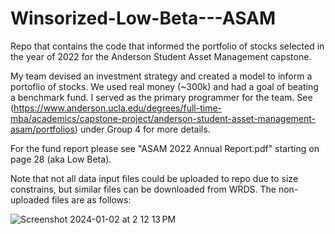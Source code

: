 # Winsorized-Low-Beta---ASAM
Repo that contains the code that informed the portfolio of stocks selected in the year of 2022 for the Anderson Student Asset Management capstone.

My team devised an investment strategy and created a model to inform a portoflio of stocks. We used real money (~300k) and had a goal of beating a benchmark fund. I served as the primary programmer for the team. See (https://www.anderson.ucla.edu/degrees/full-time-mba/academics/capstone-project/anderson-student-asset-management-asam/portfolios) under Group 4 for more details.

For the fund report please see "ASAM 2022 Annual Report.pdf" starting on page 28 (aka Low Beta).

Note that not all data input files could be uploaded to repo due to size constrains, but similar files can be downloaded from WRDS. The non-uploaded files are as follows:

![Screenshot 2024-01-02 at 2 12 13 PM](https://github.com/nathanljensen/Winsorized-Low-Beta---ASAM/assets/19690909/3d4b0798-5476-4f18-91f6-3f973359d111)
